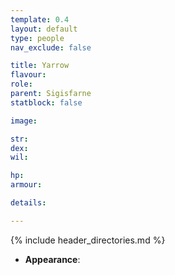 ```yaml
---
template: 0.4
layout: default
type: people
nav_exclude: false

title: Yarrow
flavour: 
role: 
parent: Sigisfarne
statblock: false

image: 

str: 
dex: 
wil: 

hp: 
armour: 

details:

---
```


{% include header_directories.md %}

- **Appearance**: 
